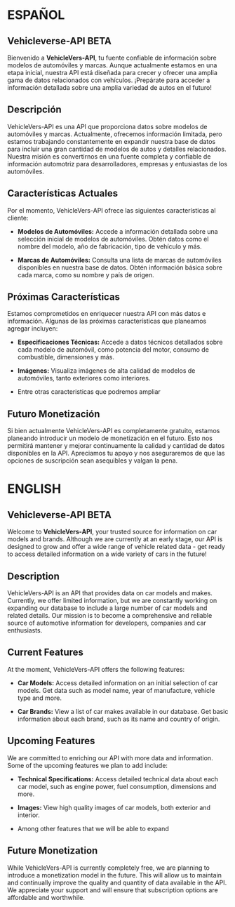 # ESPAÑOL

## Vehicleverse-API BETA

Bienvenido a **VehicleVers-API**, tu fuente confiable de información sobre modelos de automóviles y marcas. Aunque actualmente estamos en una etapa inicial, nuestra API está diseñada para crecer y ofrecer una amplia gama de datos relacionados con vehículos. ¡Prepárate para acceder a información detallada sobre una amplia variedad de autos en el futuro!

## Descripción

VehicleVers-API es una API que proporciona datos sobre modelos de automóviles y marcas. Actualmente, ofrecemos información limitada, pero estamos trabajando constantemente en expandir nuestra base de datos para incluir una gran cantidad de modelos de autos y detalles relacionados. Nuestra misión es convertirnos en una fuente completa y confiable de información automotriz para desarrolladores, empresas y entusiastas de los automóviles.

## Características Actuales

Por el momento, VehicleVers-API ofrece las siguientes características al cliente:

- **Modelos de Automóviles:** Accede a información detallada sobre una selección inicial de modelos de automóviles. Obtén datos como el nombre del modelo, año de fabricación, tipo de vehículo y más.

- **Marcas de Automóviles:** Consulta una lista de marcas de automóviles disponibles en nuestra base de datos. Obtén información básica sobre cada marca, como su nombre y país de origen.

## Próximas Características

Estamos comprometidos en enriquecer nuestra API con más datos e información. Algunas de las próximas características que planeamos agregar incluyen:

- **Especificaciones Técnicas:** Accede a datos técnicos detallados sobre cada modelo de automóvil, como potencia del motor, consumo de combustible, dimensiones y más.

- **Imágenes:** Visualiza imágenes de alta calidad de modelos de automóviles, tanto exteriores como interiores.

- Entre otras caracteristicas que podremos ampliar

## Futuro Monetización

Si bien actualmente VehicleVers-API es completamente gratuito, estamos planeando introducir un modelo de monetización en el futuro. Esto nos permitirá mantener y mejorar continuamente la calidad y cantidad de datos disponibles en la API. Apreciamos tu apoyo y nos aseguraremos de que las opciones de suscripción sean asequibles y valgan la pena.

#

# ENGLISH 

## Vehicleverse-API BETA

Welcome to **VehicleVers-API**, your trusted source for information on car models and brands. Although we are currently at an early stage, our API is designed to grow and offer a wide range of vehicle related data - get ready to access detailed information on a wide variety of cars in the future!

## Description

VehicleVers-API is an API that provides data on car models and makes. Currently, we offer limited information, but we are constantly working on expanding our database to include a large number of car models and related details. Our mission is to become a comprehensive and reliable source of automotive information for developers, companies and car enthusiasts.

## Current Features

At the moment, VehicleVers-API offers the following features:

- **Car Models:** Access detailed information on an initial selection of car models. Get data such as model name, year of manufacture, vehicle type and more.

- **Car Brands:** View a list of car makes available in our database. Get basic information about each brand, such as its name and country of origin.

## Upcoming Features

We are committed to enriching our API with more data and information. Some of the upcoming features we plan to add include:

- **Technical Specifications:** Access detailed technical data about each car model, such as engine power, fuel consumption, dimensions and more.

- **Images:** View high quality images of car models, both exterior and interior.

- Among other features that we will be able to expand

## Future Monetization

While VehicleVers-API is currently completely free, we are planning to introduce a monetization model in the future. This will allow us to maintain and continually improve the quality and quantity of data available in the API. We appreciate your support and will ensure that subscription options are affordable and worthwhile.
